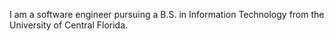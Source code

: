 I am a software engineer pursuing a B.S. in Information Technology from the University of Central Florida. 
